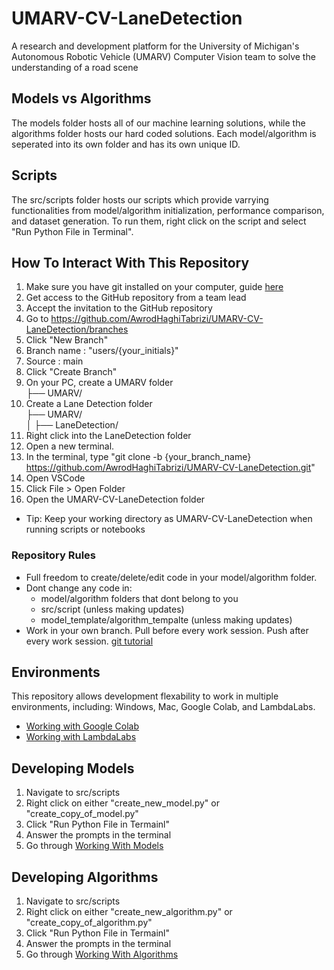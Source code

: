 # UMARV-CV-LaneDetection

A research and development platform for the University of Michigan's Autonomous Robotic Vehicle (UMARV) Computer Vision team to solve the understanding of a road scene

## Models vs Algorithms

The models folder hosts all of our machine learning solutions, while the algorithms folder hosts our hard coded solutions. Each model/algorithm is seperated into its own folder and has its own unique ID.

## Scripts

The src/scripts folder hosts our scripts which provide varrying functionalities from model/algorithm initialization, performance comparison, and dataset generation. To run them, right click on the script and select "Run Python File in Terminal".

## How To Interact With This Repository

1. Make sure you have git installed on your computer, guide [here](https://git-scm.com/downloads)
2. Get access to the GitHub repository from a team lead
3. Accept the invitation to the GitHub repository
4. Go to https://github.com/AwrodHaghiTabrizi/UMARV-CV-LaneDetection/branches
5. Click "New Branch"
6. Branch name : "users/{your_initials}"
7. Source : main
8. Click "Create Branch"
9. On your PC, create a UMARV folder <br>
├── UMARV/ <br>
10. Create a Lane Detection folder <br>
├── UMARV/ <br>
│ ├── LaneDetection/ <br>
11. Right click into the LaneDetection folder
12. Open a new terminal.
13. In the terminal, type "git clone -b {your_branch_name} https://github.com/AwrodHaghiTabrizi/UMARV-CV-LaneDetection.git"
14. Open VSCode
15. Click File > Open Folder
16. Open the UMARV-CV-LaneDetection folder
- Tip: Keep your working directory as UMARV-CV-LaneDetection when running scripts or notebooks

### Repository Rules

- Full freedom to create/delete/edit code in your model/algorithm folder.
- Dont change any code in:
    - model/algorithm folders that dont belong to you
    - src/script (unless making updates)
    - model_template/algorithm_tempalte (unless making updates)
- Work in your own branch. Pull before every work session. Push after every work session. [git tutorial](https://www.w3schools.com/git/git_intro.asp?remote=github)

## Environments

This repository allows development flexability to work in multiple environments, including: Windows, Mac, Google Colab, and LambdaLabs.
- [Working with Google Colab](https://github.com/AwrodHaghiTabrizi/UMARV-CV-LaneDetection/blob/users/AHT/docs/working_with_environments.md#google-colab)
- [Working with LambdaLabs](https://github.com/AwrodHaghiTabrizi/UMARV-CV-LaneDetection/blob/users/AHT/docs/working_with_environments.md#lambdalabs)

## Developing Models

1. Navigate to src/scripts
2. Right click on either "create_new_model.py" or "create_copy_of_model.py"
3. Click "Run Python File in Termainl"
4. Answer the prompts in the terminal
5. Go through [Working With Models](https://github.com/AwrodHaghiTabrizi/UMARV-CV-LaneDetection/blob/users/AHT/docs/creating_models.md)

## Developing Algorithms

1. Navigate to src/scripts
2. Right click on either "create_new_algorithm.py" or "create_copy_of_algorithm.py"
3. Click "Run Python File in Termainl"
4. Answer the prompts in the terminal
5. Go through [Working With Algorithms](https://github.com/AwrodHaghiTabrizi/UMARV-CV-LaneDetection/blob/users/AHT/docs/creating_algorithms.md)